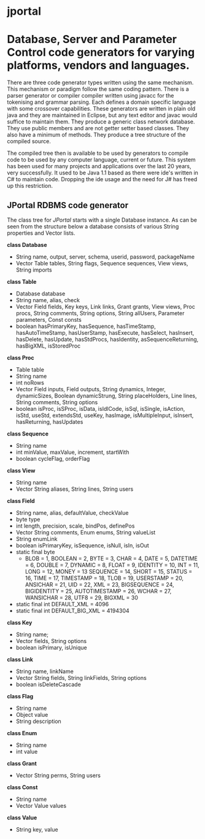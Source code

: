 # jportal

Database, Server and Parameter Control code generators for varying platforms, vendors and languages.
====================================================================================================

There are three code generator types written using the same mechanism.
This mechanism or paradigm follow the same coding pattern. There is a
parser generator or compiler compiler written using javacc for the tokenising
and grammar parsing. Each defines a domain specific language with some crossover
capabilities. These generators are written in plain old java and they are maintained
in Eclipse, but any text editor and javac would suffice to maintain them. They 
produce a generic class network database. They use public members and are not getter 
setter based classes. They also have a minimum of methods. They produce a tree structure
of the compiled source.

The compiled tree then is available to be used by generators to compile code to be
used by any computer language, current or future. This system has been used for many
projects and applications over the last 20 years, very successfully. It used to be Java 1.1
based as there were ide's written in C# to maintain code. Dropping the ide usage and the
need for J# has freed up this restriction.

JPortal RDBMS code generator
----------------------------

The class tree for *JPortal* starts with a single Database instance. As can be seen from
the structure below a database consists of various String properties and Vector lists.

**class Database**

* String name, output, server, schema, userid, password, packageName
* Vector Table tables, String flags, Sequence sequences, View views, String imports


**class Table**

* Database database
* String name, alias, check
* Vector Field fields, Key keys, Link links, Grant grants, View views, Proc procs, String comments, String options, String allUsers, Parameter parameters, Const consts
* boolean hasPrimaryKey, hasSequence, hasTimeStamp, hasAutoTimeStamp, hasUserStamp, hasExecute, hasSelect, hasInsert, hasDelete, hasUpdate, hasStdProcs, hasIdentity, asSequenceReturning, hasBigXML, isStoredProc  

**class Proc**

 * Table   table
 * String  name
 * int     noRows
 * Vector Field inputs, Field outputs, String dynamics, Integer, dynamicSizes, Boolean dynamicStrung, String placeHolders, Line lines, String comments, String options
 * boolean isProc, isSProc, isData, isIdlCode, isSql, isSingle, isAction, isStd, useStd, extendsStd, useKey, hasImage, isMultipleInput, isInsert, hasReturning, hasUpdates
  
**class Sequence**

* String  name
* int minValue, maxValue, increment, startWith
* boolean cycleFlag, orderFlag  

**class View**

* String name
* Vector String aliases, String lines, String users  

**class Field**

* String name, alias, defaultValue, checkValue
* byte type
* int length, precision, scale, bindPos, definePos
* Vector String comments, Enum enums, String valueList
* String enumLink
* boolean isPrimaryKey, isSequence, isNull, isIn, isOut
* static final byte
  - BLOB = 1, BOOLEAN = 2, BYTE = 3, CHAR = 4, DATE = 5, DATETIME = 6, DOUBLE = 7, DYNAMIC  = 8, FLOAT = 9, IDENTITY = 10, INT = 11, LONG = 12, MONEY = 13 SEQUENCE = 14, SHORT = 15, STATUS = 16, TIME = 17, TIMESTAMP = 18, TLOB = 19, USERSTAMP = 20, ANSICHAR = 21, UID = 22, XML = 23, BIGSEQUENCE = 24, BIGIDENTITY = 25, AUTOTIMESTAMP = 26, WCHAR = 27, WANSICHAR = 28, UTF8 = 29, BIGXML = 30
* static final int DEFAULT_XML = 4096
* static final int DEFAULT_BIG_XML = 4194304

**class Key**
 
* String name;
* Vector fields, String options
* boolean isPrimary, isUnique

**class Link**

* String name, linkName
* Vector String fields, String linkFields, String options
* boolean isDeleteCascade

**class Flag**

* String name
* Object value
* String description

**class Enum**

* String name
* int value

**class Grant**

* Vector String perms, String users

**class Const**

* String name
* Vector Value values

**class Value**

* String key, value

